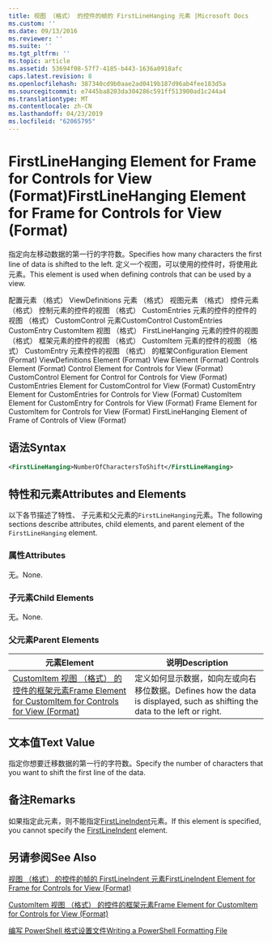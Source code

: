 ```yaml
---
title: 视图 （格式） 的控件的帧的 FirstLineHanging 元素 |Microsoft Docs
ms.custom: ''
ms.date: 09/13/2016
ms.reviewer: ''
ms.suite: ''
ms.tgt_pltfrm: ''
ms.topic: article
ms.assetid: 53694f08-57f7-4185-b443-1636a0918afc
caps.latest.revision: 8
ms.openlocfilehash: 387340cd9b0aae2ad0419b187d96ab4fee183d5a
ms.sourcegitcommit: e7445ba8203da304286c591ff513900ad1c244a4
ms.translationtype: MT
ms.contentlocale: zh-CN
ms.lasthandoff: 04/23/2019
ms.locfileid: "62065795"
---
```

# <a name="firstlinehanging-element-for-frame-for-controls-for-view-format"></a><span data-ttu-id="60ad3-102">FirstLineHanging Element for Frame for Controls for View (Format)</span><span class="sxs-lookup"><span data-stu-id="60ad3-102">FirstLineHanging Element for Frame for Controls for View (Format)</span></span>

<span data-ttu-id="60ad3-103">指定向左移动数据的第一行的字符数。</span><span class="sxs-lookup"><span data-stu-id="60ad3-103">Specifies how many characters the first line of data is shifted to the left.</span></span> <span data-ttu-id="60ad3-104">定义一个视图，可以使用的控件时，将使用此元素。</span><span class="sxs-lookup"><span data-stu-id="60ad3-104">This element is used when defining controls that can be used by a view.</span></span>

<span data-ttu-id="60ad3-105">配置元素 （格式） ViewDefinitions 元素 （格式） 视图元素 （格式） 控件元素 （格式） 控制元素的控件的视图 （格式） CustomEntries 元素的控件的控件的视图 （格式） CustomControl 元素CustomControl CustomEntries CustomEntry CustomItem 视图 （格式） FirstLineHanging 元素的控件的视图 （格式） 框架元素的控件的视图 （格式） CustomItem 元素的控件的视图 （格式） CustomEntry 元素控件的视图 （格式） 的框架</span><span class="sxs-lookup"><span data-stu-id="60ad3-105">Configuration Element (Format) ViewDefinitions Element (Format) View Element (Format) Controls Element (Format) Control Element for Controls for View (Format) CustomControl Element for Control for Controls for View (Format) CustomEntries Element for CustomControl for View (Format) CustomEntry Element for CustomEntries for Controls for View (Format) CustomItem Element for CustomEntry for Controls for View (Format) Frame Element for CustomItem for Controls for View (Format) FirstLineHanging Element of Frame of Controls of View (Format)</span></span>

## <a name="syntax"></a><span data-ttu-id="60ad3-106">语法</span><span class="sxs-lookup"><span data-stu-id="60ad3-106">Syntax</span></span>

```xml
<FirstLineHanging>NumberOfCharactersToShift</FirstLineHanging>
```

## <a name="attributes-and-elements"></a><span data-ttu-id="60ad3-107">特性和元素</span><span class="sxs-lookup"><span data-stu-id="60ad3-107">Attributes and Elements</span></span>

<span data-ttu-id="60ad3-108">以下各节描述了特性、 子元素和父元素的`FirstLineHanging`元素。</span><span class="sxs-lookup"><span data-stu-id="60ad3-108">The following sections describe attributes, child elements, and parent element of the `FirstLineHanging` element.</span></span>

### <a name="attributes"></a><span data-ttu-id="60ad3-109">属性</span><span class="sxs-lookup"><span data-stu-id="60ad3-109">Attributes</span></span>

<span data-ttu-id="60ad3-110">无。</span><span class="sxs-lookup"><span data-stu-id="60ad3-110">None.</span></span>

### <a name="child-elements"></a><span data-ttu-id="60ad3-111">子元素</span><span class="sxs-lookup"><span data-stu-id="60ad3-111">Child Elements</span></span>

<span data-ttu-id="60ad3-112">无。</span><span class="sxs-lookup"><span data-stu-id="60ad3-112">None.</span></span>

### <a name="parent-elements"></a><span data-ttu-id="60ad3-113">父元素</span><span class="sxs-lookup"><span data-stu-id="60ad3-113">Parent Elements</span></span>

|<span data-ttu-id="60ad3-114">元素</span><span class="sxs-lookup"><span data-stu-id="60ad3-114">Element</span></span>|<span data-ttu-id="60ad3-115">说明</span><span class="sxs-lookup"><span data-stu-id="60ad3-115">Description</span></span>|
|-------------|-----------------|
|[<span data-ttu-id="60ad3-116">CustomItem 视图 （格式） 的控件的框架元素</span><span class="sxs-lookup"><span data-stu-id="60ad3-116">Frame Element for CustomItem for Controls for View (Format)</span></span>](./frame-element-for-customitem-for-controls-for-view-format.md)|<span data-ttu-id="60ad3-117">定义如何显示数据，如向左或向右移位数据。</span><span class="sxs-lookup"><span data-stu-id="60ad3-117">Defines how the data is displayed, such as shifting the data to the left or right.</span></span>|

## <a name="text-value"></a><span data-ttu-id="60ad3-118">文本值</span><span class="sxs-lookup"><span data-stu-id="60ad3-118">Text Value</span></span>

<span data-ttu-id="60ad3-119">指定你想要迁移数据的第一行的字符数。</span><span class="sxs-lookup"><span data-stu-id="60ad3-119">Specify the number of characters that you want to shift the first line of the data.</span></span>

## <a name="remarks"></a><span data-ttu-id="60ad3-120">备注</span><span class="sxs-lookup"><span data-stu-id="60ad3-120">Remarks</span></span>

<span data-ttu-id="60ad3-121">如果指定此元素，则不能指定[FirstLineIndent](./firstlineindent-element-for-frame-for-controls-for-view-format.md)元素。</span><span class="sxs-lookup"><span data-stu-id="60ad3-121">If this element is specified, you cannot specify the [FirstLineIndent](./firstlineindent-element-for-frame-for-controls-for-view-format.md) element.</span></span>

## <a name="see-also"></a><span data-ttu-id="60ad3-122">另请参阅</span><span class="sxs-lookup"><span data-stu-id="60ad3-122">See Also</span></span>

[<span data-ttu-id="60ad3-123">视图 （格式） 的控件的帧的 FirstLineIndent 元素</span><span class="sxs-lookup"><span data-stu-id="60ad3-123">FirstLineIndent Element for Frame for Controls for View (Format)</span></span>](./firstlineindent-element-for-frame-for-controls-for-view-format.md)

[<span data-ttu-id="60ad3-124">CustomItem 视图 （格式） 的控件的框架元素</span><span class="sxs-lookup"><span data-stu-id="60ad3-124">Frame Element for CustomItem for Controls for View (Format)</span></span>](./frame-element-for-customitem-for-controls-for-view-format.md)

[<span data-ttu-id="60ad3-125">编写 PowerShell 格式设置文件</span><span class="sxs-lookup"><span data-stu-id="60ad3-125">Writing a PowerShell Formatting File</span></span>](./writing-a-powershell-formatting-file.md)
